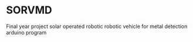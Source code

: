 # SORVMD
Final year project solar operated robotic robotic vehicle for metal detection arduino program
